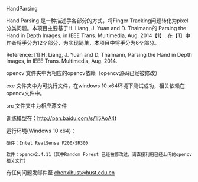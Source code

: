 HandParsing

  Hand Parsing 是一种描述手各部分的方式，将Finger Tracking问题转化为pixel分类问题。本项目主要基于H. Liang, J. Yuan and D. Thalmann的 Parsing the Hand in Depth Images, in IEEE Trans. Multimedia, Aug. 2014【1】. 
  在【1】中作者将手分为12个部分，为实现简单，本项目中将手分为6个部分。
  



Reference:
[1] H. Liang, J. Yuan and D. Thalmann, Parsing the Hand in Depth Images, in IEEE Trans. Multimedia, Aug. 2014.

opencv 文件夹中为相应的opencv依赖（opencv源码已经被修改）

exe 文件夹中为可执行文件，在windows 10 x64环境下测试成功，相关依赖在opencv文件中。

src 文件夹中为相应源文件


训练模型在：http://pan.baidu.com/s/1i5AoA4t 

运行环境(Windows 10 x64)：

    硬件：Intel RealSense F200/SR300

    软件：opencv2.4.11（其中Random Forest 已经被修改过，请直接利用已经上传的opencv相关文件）
        
有任何问题发邮件至 chenxihust@hust.edu.cn
